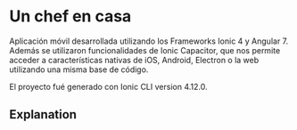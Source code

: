 # Un chef en casa 
Aplicación móvil desarrollada utilizando los Frameworks Ionic 4 y Angular 7. Además se utilizaron funcionalidades de Ionic Capacitor, que nos permite acceder a características nativas de iOS, Android, Electron o la web utilizando una misma base de código.

El proyecto fué generado con Ionic CLI version 4.12.0.

<h2>Explanation</h2>
